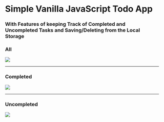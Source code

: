 # Simple Vanilla JavaScript Todo App

### With Features of keeping Track of Completed and Uncompleted Tasks and Saving/Deleting from the Local Storage

### All

<img src="https://user-images.githubusercontent.com/20695270/197866764-7014a938-5c37-485c-af01-c1eade802374.png"><hr>

### Completed

<img src="https://user-images.githubusercontent.com/20695270/197866994-c77cf8d6-b667-4eb8-a83d-6e72208b307a.png"><hr>

### Uncompleted

<img src="https://user-images.githubusercontent.com/20695270/197867464-d468c3a9-0c1e-4a94-a2a9-6f729cc3600c.png">
